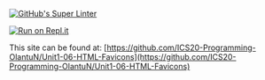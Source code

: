 <!DOCTYPE html>
[![GitHub's Super Linter](https://github.com/ICS20-Programming-OlantuN/Unit1-06-HTML-Favicons/workflows/GitHub's%20Super%20Linter/badge.svg)](https://github.com/ICS20-Programming-OlantuN/Unit1-06-HTML-Favicons/actions)


[![Run on Repl.it](https://repl.it/badge/github/ICS20-Programming-OlantuN/Unit1-06-HTML-Favicons)](https://repl.it/githubICS20-Programming-OlantuN/Unit1-06-HTML-Favicons)


This site can be found at: [https://github.com/ICS20-Programming-OlantuN/Unit1-06-HTML-Favicons](https://github.com/ICS20-Programming-OlantuN/Unit1-06-HTML-Favicons)
